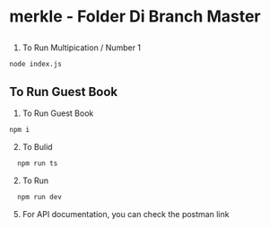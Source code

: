 # merkle - Folder Di Branch Master

## 
1. To Run Multipication / Number 1

```bash
node index.js
```
## To Run Guest Book
1. To Run Guest Book
```bash
npm i
```
2. To Bulid
```bash
  npm run ts
```
2. To Run
```bash
  npm run dev
```

5. For API documentation, you can check the postman link

```bash

```
